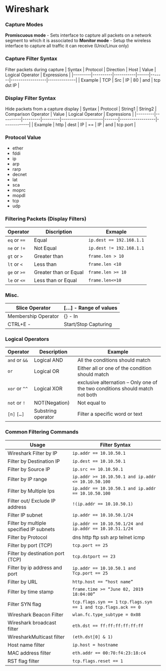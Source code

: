 # Wireshark

### Capture Modes
<b>Promiscuous mode</b> - Sets interface to capture all packets on a network segment to which it is associated to
<b>Monitor mode</b> - Setup the wireless interface to capture all traffic it can receive (Unix/Linux only)

### Capture Filter Syntax
Filter packets during capture
| Syntax  | Protocol | Direction | Host | Value | Logical Operator | Expressions  |
|---------|----------|-----------|------|-------|------------------|--------------|
| Example | TCP      | Src       | IP | 80    | and              | tcp dst IP |

### Display Filter Syntax
Hide packets from a capture display
| Syntax  | Protocol | String1 | String2 | Comparison Operator | Value | Logical Operator | Expressions |
|---------|----------|---------|---------|---------------------|-------|------------------|-------------|
| Example | http     | dest    | IP      | ==                  | IP    | and              | tcp port    |

### Protocol Value
* ether
* fddi
* ip
* arp
* rarp
* decnet
* lat
* sca
* moprc
* mopdl
* tcp
* udp

### Filtering Packets (Display Filters)
| Operator | Discription           | Exmaple                |
|----------|-----------------------|------------------------|
| ```eq``` or ```==``` | Equal                 | ```ip.dest == 192.168.1.1``` |
| ```ne``` or ```!=``` | Not Equal             | ```ip.dest != 192.168.1.1``` |
| ```gt``` or ```>```  | Greater than          | ```frame.len > 10```         |
| ```lt``` or ```<```  | Less than             | ```frame.len <10```          |
| ```ge``` or ```>=``` | Greater than or Equal | ```frame.len >= 10```        |
| ```le``` or ```<=``` | Less than or Equal    | ```frame.len<=10```          |

### Misc.
| Slice Operator      | […] - Range of values |
|---------------------|-----------------------|
| Membership Operator | {} - In               |
| CTRL+E -            | Start/Stop Capturing  |

### Logical Operators
| Operator  | Description        | Example                                                                      |
|-----------|--------------------|------------------------------------------------------------------------------|
| ```and``` or ```&&``` | Logical AND        | All the conditions should match                                              |
| ```or``` | Logical OR         | Either all or one of the condition should match                              |
| ```xor``` or ```^^``` | Logical XOR        | exclusive alternation – Only one of the two conditions should match not both |
| ```not``` or ```!```  | NOT(Negation)      | Not equal to                                                                 |
| ```[n]``` ```[…]```   | Substring operator | Filter a specific word or text                                               |


### Common Filtering Commands
| Usage                  | Filter Syntax                                       |
|-----------------------------------------|----------------------------------------------------------------|
| Wireshark Filter by IP                  | ```ip.addr == 10.10.50.1```                                          |
| Filter by Destination IP                | ```ip.dest == 10.10.50.1```                                          |
| Filter by Source IP                     | ```ip.src == 10.10.50.1```                                           |
| Filter by IP range                      | ```ip.addr >= 10.10.50.1 and ip.addr <= 10.10.50.100```              |
| Filter by Multiple Ips                  | ```ip.addr == 10.10.50.1 and ip.addr == 10.10.50.100```              |
| Filter out/ Exclude IP address          | ```!(ip.addr == 10.10.50.1)```                                       |
| Filter IP subnet                        | ```ip.addr == 10.10.50.1/24```                                       |
| Filter by multiple specified IP subnets | ```ip.addr == 10.10.50.1/24 and ip.addr == 10.10.51.1/24```          |
| Filter by Protocol                      | dns http ftp ssh arp telnet icmp                               |
| Filter by port (TCP)                    | ```tcp.port == 25```                                                 |
| Filter by destination port (TCP)        | ```tcp.dstport == 23```                                              |
| Filter by ip address and port           | ```ip.addr == 10.10.50.1 and Tcp.port == 25```                       |
| Filter by URL                           | ```http.host == “host name”```                                       |
| Filter by time stamp                    | ```frame.time >= “June 02, 2019 18:04:00”```                         |
| Filter SYN flag                         | ```tcp.flags.syn == 1```   ```tcp.flags.syn == 1 and tcp.flags.ack == 0``` |
| Wireshark Beacon Filter                 | ```wlan.fc.type_subtype = 0x08```                                    |
| Wireshark broadcast filter              | ```eth.dst == ff:ff:ff:ff:ff:ff```                                   |
| WiresharkMulticast filter               | ```(eth.dst[0] & 1)```                                               |
| Host name filter                        | ```ip.host = hostname```                                             |
| MAC address filter                      | ```eth.addr == 00:70:f4:23:18:c4```                                  |
| RST flag filter                         | ```tcp.flags.reset == 1```                                           |


